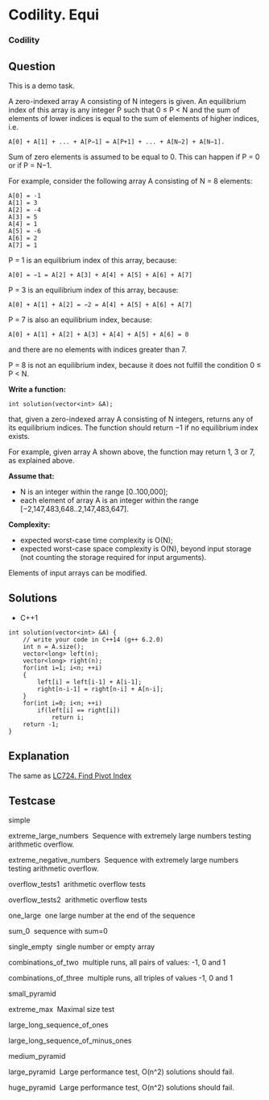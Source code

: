 # Codility. Equi

### Codility

## Question

This is a demo task.

A zero-indexed array A consisting of N integers is given. An equilibrium index of this array is any integer P such that 0 ≤ P < N and the sum of elements of lower indices is equal to the sum of elements of higher indices, i.e. 

`A[0] + A[1] + ... + A[P−1] = A[P+1] + ... + A[N−2] + A[N−1].`

Sum of zero elements is assumed to be equal to 0. This can happen if P = 0 or if P = N−1.

For example, consider the following array A consisting of N = 8 elements:

```
A[0] = -1 
A[1] = 3 
A[2] = -4 
A[3] = 5 
A[4] = 1 
A[5] = -6 
A[6] = 2 
A[7] = 1
```

P = 1 is an equilibrium index of this array, because:

`A[0] = −1 = A[2] + A[3] + A[4] + A[5] + A[6] + A[7]`

P = 3 is an equilibrium index of this array, because:

`A[0] + A[1] + A[2] = −2 = A[4] + A[5] + A[6] + A[7]`

P = 7 is also an equilibrium index, because:

`A[0] + A[1] + A[2] + A[3] + A[4] + A[5] + A[6] = 0`

and there are no elements with indices greater than 7.

P = 8 is not an equilibrium index, because it does not fulfill the condition 0 ≤ P < N.

**Write a function:**

`int solution(vector<int> &A);`

that, given a zero-indexed array A consisting of N integers, returns any of its equilibrium indices. The function should return −1 if no equilibrium index exists.

For example, given array A shown above, the function may return 1, 3 or 7, as explained above.

**Assume that:**

* N is an integer within the range [0..100,000];
* each element of array A is an integer within the range [−2,147,483,648..2,147,483,647].

**Complexity:**

* expected worst-case time complexity is O(N);
* expected worst-case space complexity is O(N), beyond input storage (not counting the storage required for input arguments).

Elements of input arrays can be modified.

## Solutions

* C++1
```
int solution(vector<int> &A) {
    // write your code in C++14 (g++ 6.2.0)
    int n = A.size();
    vector<long> left(n);
    vector<long> right(n);
    for(int i=1; i<n; ++i)
    {
        left[i] = left[i-1] + A[i-1];
        right[n-i-1] = right[n-i] + A[n-i];
    }
    for(int i=0; i<n; ++i)
        if(left[i] == right[i])
            return i;
    return -1;
}
```

## Explanation

The same as <a href="LC724FindPivotIndex.md">LC724. Find Pivot Index</a>

## Testcase

simple

extreme_large_numbers  Sequence with extremely large numbers testing arithmetic overflow.

extreme_negative_numbers  Sequence with extremely large numbers testing arithmetic overflow.

overflow_tests1  arithmetic overflow tests

overflow_tests2  arithmetic overflow tests

one_large  one large number at the end of the sequence

sum_0  sequence with sum=0

single_empty  single number or empty array

combinations_of_two  multiple runs, all pairs of values: -1, 0 and 1

combinations_of_three  multiple runs, all triples of values -1, 0 and 1

small_pyramid

extreme_max  Maximal size test

large_long_sequence_of_ones

large_long_sequence_of_minus_ones

medium_pyramid

large_pyramid  Large performance test, O(n^2) solutions should fail.

huge_pyramid  Large performance test, O(n^2) solutions should fail.


